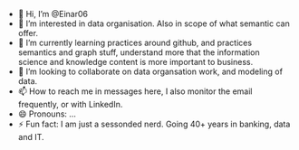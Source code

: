 - 👋 Hi, I’m @Einar06
- 👀 I’m interested in data organisation. Also in scope of what semantic can offer. 
- 🌱 I’m currently learning practices around github, and practices semantics and graph stuff, understand more that the information science and knowledge content is more important to business. 
- 💞️ I’m looking to collaborate on data organsation work, and modeling of data. 
- 📫 How to reach me in messages here, I also monitor the email frequently, or with LinkedIn. 
- 😄 Pronouns: ...
- ⚡ Fun fact: I am just a sessonded nerd. Going 40+ years in banking, data and IT. 

<!---
Einar06/Einar06 is a ✨ special ✨ repository because its `README.md` (this file) appears on your GitHub profile.
You can click the Preview link to take a look at your changes.
--->
